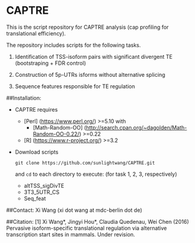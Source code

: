 # CAPTRE
This is the script repository for CAPTRE analysis (cap profiling for translational efficiency).

The repository includes scripts for the following tasks. 

1. Identification of TSS-isoform pairs with significant divergent TE (bootstraping + FDR control) 

2. Construction of 5p-UTRs isforms without alternative splicing 

3. Sequence features responsible for TE regulation 

##Installation: 
* CAPTRE requires
  - [Perl] (https://www.perl.org/) >=5.10 with
    - [Math-Random-OO] (http://search.cpan.org/~dagolden/Math-Random-OO-0.22/) >=0.22
  - [R] (https://www.r-project.org/) >=3.2

* Download scripts

  `git clone https://github.com/sunlightwang/CAPTRE.git`

  and `cd` to each directory to execute: (for task 1, 2, 3, respectively)
  * altTSS_sigDivTE
  * 3T3_5UTR_CS
  * Seq_feat

##Contact:
Xi Wang (xi dot wang at mdc-berlin dot de)

##Citation:
[1] Xi Wang\*, Jingyi Hou\*, Claudia Quedenau, Wei Chen (2016) Pervasive isoform-specific translational regulation via alternative transcription start sites in mammals. Under revision. 
